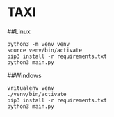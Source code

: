 # TAXI

##Linux

```
python3 -m venv venv
source venv/bin/activate
pip3 install -r requirements.txt
python3 main.py
```

##Windows

```
vritualenv venv
./venv/bin/activate
pip3 install -r requirements.txt
python3 main.py
```
